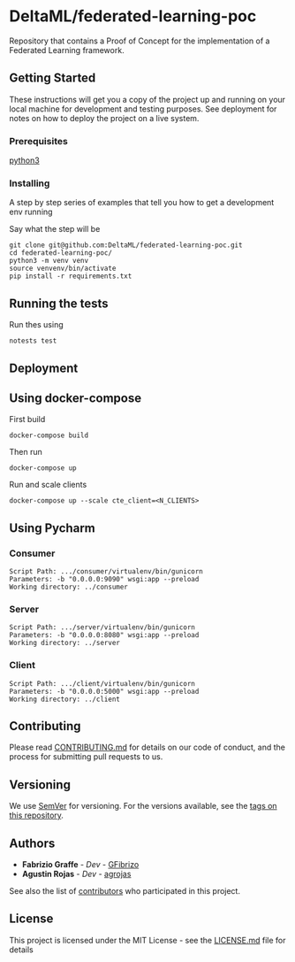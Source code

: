 # DeltaML/federated-learning-poc

Repository that contains a Proof of Concept for the implementation of a Federated Learning framework.


## Getting Started

These instructions will get you a copy of the project up and running on your local machine for development and testing purposes. See deployment for notes on how to deploy the project on a live system.

### Prerequisites


[python3](https://www.python.org/download/releases/3.0/)


### Installing

A step by step series of examples that tell you how to get a development env running

Say what the step will be

```
git clone git@github.com:DeltaML/federated-learning-poc.git
cd federated-learning-poc/
python3 -m venv venv
source venvenv/bin/activate
pip install -r requirements.txt
```

## Running the tests

Run thes using
```
notests test
```

## Deployment

## Using docker-compose

First build 
```
docker-compose build
```

Then run
```
docker-compose up
```

Run and scale clients
```
docker-compose up --scale cte_client=<N_CLIENTS>
```

## Using Pycharm

### Consumer
	Script Path: .../consumer/virtualenv/bin/gunicorn
	Parameters: -b "0.0.0.0:9090" wsgi:app --preload
	Working directory: ../consumer


### Server
	Script Path: .../server/virtualenv/bin/gunicorn
	Parameters: -b "0.0.0.0:8080" wsgi:app --preload
	Working directory: ../server


### Client
	Script Path: .../client/virtualenv/bin/gunicorn
	Parameters: -b "0.0.0.0:5000" wsgi:app --preload
	Working directory: ../client

## Contributing

Please read [CONTRIBUTING.md](https://gist.github.com/PurpleBooth/b24679402957c63ec426) for details on our code of conduct, and the process for submitting pull requests to us.

## Versioning

We use [SemVer](http://semver.org/) for versioning. For the versions available, see the [tags on this repository](https://github.com/DeltaML/federated-learning-poc/tags). 

## Authors

* **Fabrizio Graffe** - *Dev* - [GFibrizo](https://github.com/GFibrizo)
* **Agustin Rojas** - *Dev* - [agrojas](https://github.com/agrojas)

See also the list of [contributors](https://github.com/your/project/contributors) who participated in this project.

## License

This project is licensed under the MIT License - see the [LICENSE.md](LICENSE.md) file for details

